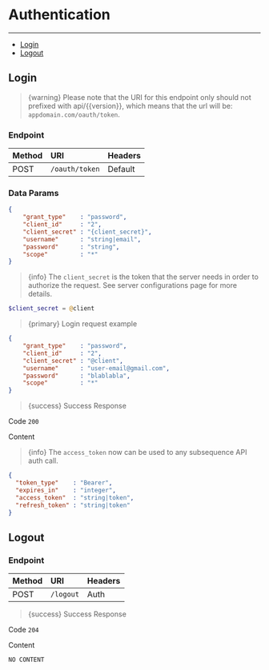 # Authentication

---

- [Login](#login)
- [Logout](#logout)

<a name="login"></a>
## Login

> {warning} Please note that the URI for this endpoint only should not prefixed with api/{{version}}, which means that the url will be: `appdomain.com/oauth/token`.

### Endpoint

|Method|URI|Headers|
|:-|:-|:-|
|POST|`/oauth/token`|Default|

### Data Params

```json
{
    "grant_type"    : "password",
    "client_id"     : "2",
    "client_secret" : "{client_secret}",
    "username"      : "string|email",
    "password"      : "string",
    "scope"         : "*"
}
```

> {info} The `client_secret` is the token that the server needs in order to authorize the request. See server configurations page for more details.

```php
$client_secret = @client
```

> {primary} Login request example

```json
{
    "grant_type"    : "password",
    "client_id"     : "2",
    "client_secret" : "@client",
    "username"      : "user-email@gmail.com",
    "password"      : "blablabla",
    "scope"         : "*"
}
```

> {success} Success Response

Code `200`

Content

> {info} The `access_token` now can be used to any subsequence API auth call.

```json
{
  "token_type"    : "Bearer",
  "expires_in"    : "integer",
  "access_token"  : "string|token",
  "refresh_token" : "string|token"
}
```



<a name="logout"></a>
## Logout

### Endpoint

|Method|URI|Headers|
|:-|:-|:-|
|POST|`/logout`|Auth|


> {success} Success Response

Code `204`

Content

```text
NO CONTENT
```